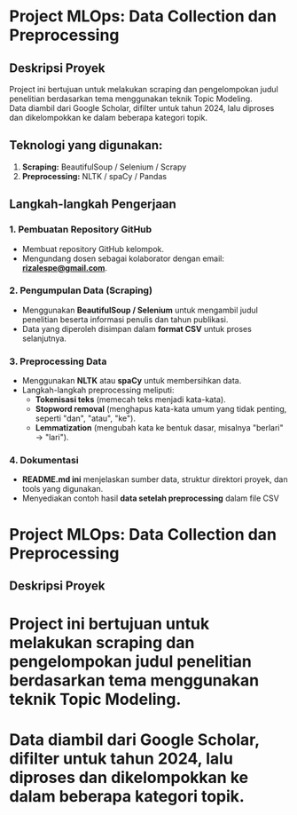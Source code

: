 # **Project MLOps: Data Collection dan Preprocessing**

## Deskripsi Proyek  
Project ini bertujuan untuk melakukan scraping dan pengelompokan judul penelitian berdasarkan tema menggunakan teknik Topic Modeling.  
Data diambil dari Google Scholar, difilter untuk tahun 2024, lalu diproses dan dikelompokkan ke dalam beberapa kategori topik.

## Teknologi yang digunakan:  
1. **Scraping:** BeautifulSoup / Selenium / Scrapy
2. **Preprocessing:** NLTK / spaCy / Pandas

## Langkah-langkah Pengerjaan  

### 1. Pembuatan Repository GitHub  
- Membuat repository GitHub kelompok.  
- Mengundang dosen sebagai kolaborator dengan email: **rizalespe@gmail.com**.  

### 2. Pengumpulan Data (Scraping)  
- Menggunakan **BeautifulSoup / Selenium** untuk mengambil judul penelitian beserta informasi penulis dan tahun publikasi.  
- Data yang diperoleh disimpan dalam **format CSV** untuk proses selanjutnya.  

### 3. Preprocessing Data  
- Menggunakan **NLTK** atau **spaCy** untuk membersihkan data.  
- Langkah-langkah preprocessing meliputi:  
  - **Tokenisasi teks** (memecah teks menjadi kata-kata).  
  - **Stopword removal** (menghapus kata-kata umum yang tidak penting, seperti "dan", "atau", "ke").  
  - **Lemmatization** (mengubah kata ke bentuk dasar, misalnya "berlari" → "lari").  

### 4. Dokumentasi  
- **README.md ini** menjelaskan sumber data, struktur direktori proyek, dan tools yang digunakan.  
- Menyediakan contoh hasil **data setelah preprocessing** dalam file CSV

# **Project MLOps: Data Collection dan Preprocessing**

## Deskripsi Proyek  
# Project ini bertujuan untuk melakukan scraping dan pengelompokan judul penelitian berdasarkan tema menggunakan teknik Topic Modeling.
# Data diambil dari Google Scholar, difilter untuk tahun 2024, lalu diproses dan dikelompokkan ke dalam beberapa kategori topik.



